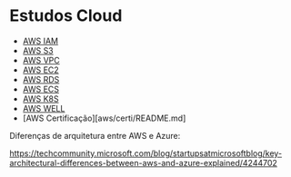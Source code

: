# Estudos Cloud


- [AWS IAM](aws/iam/README.md)
- [AWS S3](aws/s3/README.md)
- [AWS VPC](aws/vpc/README.md)
- [AWS EC2](aws/ec2/README.md)
- [AWS RDS](aws/rds/README.md)
- [AWS ECS](aws/ecs/README.md)
- [AWS K8S](aws/k8s/README.md)
- [AWS WELL](aws/well/README.md)
- [AWS Certificação][aws/certi/README.md]



Diferenças de arquitetura entre AWS e Azure:
 
<https://techcommunity.microsoft.com/blog/startupsatmicrosoftblog/key-architectural-differences-between-aws-and-azure-explained/4244702>